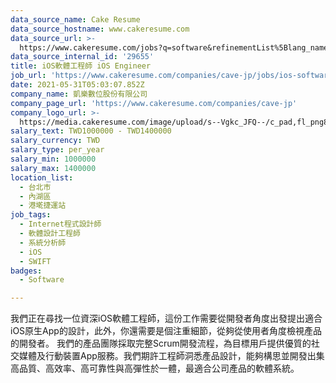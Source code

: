 ```yaml
---
data_source_name: Cake Resume
data_source_hostname: www.cakeresume.com
data_source_url: >-
  https://www.cakeresume.com/jobs?q=software&refinementList%5Blang_name%5D%5B0%5D=English&refinementList%5Bsalary_type%5D=per_year&range%5Bsalary_range%5D%5Bmin%5D=1000000&page=2
data_source_internal_id: '29655'
title: iOS軟體工程師 iOS Engineer
job_url: 'https://www.cakeresume.com/companies/cave-jp/jobs/ios-software-engineer-bf2cbe'
date: 2021-05-31T05:03:07.852Z
company_name: 凱樂數位股份有限公司
company_page_url: 'https://www.cakeresume.com/companies/cave-jp'
company_logo_url: >-
  https://media.cakeresume.com/image/upload/s--Vgkc_JFQ--/c_pad,fl_png8,h_200,w_200/v1614857295/kf0uf1twtpfxbe7zriot.png
salary_text: TWD1000000 - TWD1400000
salary_currency: TWD
salary_type: per_year
salary_min: 1000000
salary_max: 1400000
location_list:
  - 台北市
  - 內湖區
  - 港墘捷運站
job_tags:
  - Internet程式設計師
  - 軟體設計工程師
  - 系統分析師
  - iOS
  - SWIFT
badges:
  - Software

---
```


我們正在尋找一位資深iOS軟體工程師，這份工作需要從開發者角度出發提出適合iOS原生App的設計，此外，你還需要是個注重細節，從夠從使用者角度檢視產品的開發者。 我們的產品團隊採取完整Scrum開發流程，為目標用戶提供優質的社交媒體及行動裝置App服務。我們期許工程師洞悉產品設計，能夠構思並開發出集高品質、高效率、高可靠性與高彈性於一體，最適合公司產品的軟體系統。